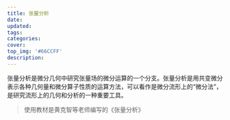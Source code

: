 ```yaml
---
title: 张量分析
date: 
updated:
tags:
categories:
cover:
top_img: '#66CCFF'
description: 
---
```


张量分析是微分几何中研究张量场的微分运算的一个分支。张量分析是用共变微分表示各种几何量和微分算子性质的运算方法，可以看作是微分流形上的“微分法”，是研究流形上的几何和分析的一种重要工具。

<!-- more -->

> 使用教材是黄克智等老师编写的《张量分析》

